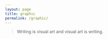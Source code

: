 ```yaml
---
layout: page
title: graphic
permalink: /graphic/
---
```

<blockquote>Writing is visual art and visual art is writing.</blockquote>

